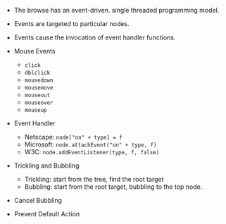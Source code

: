 * The browse has an event-driven. single threaded programming model.
* Events are targeted to particular nodes.
* Events cause the invocation of event handler functions.

* Mouse Events
	* `click`
	* `dblclick`
	* `mousedown`
	* `mousemove`
	* `mouseout`
	* `mouseover`
	* `mouseup`

* Event Handler
	* Netscape: `node["on" + type] = f`
	* Microsoft: `node.attachEvent("on" + type, f)`
	* W3C: `node.addEventListener(type, f, false)`

* Trickling and Bubbling
	* Trickling: start from the tree, find the root target
	* Bubbling: start from the root target, bubbling to the top node.

* Cancel Bubbling

* Prevent Default Action